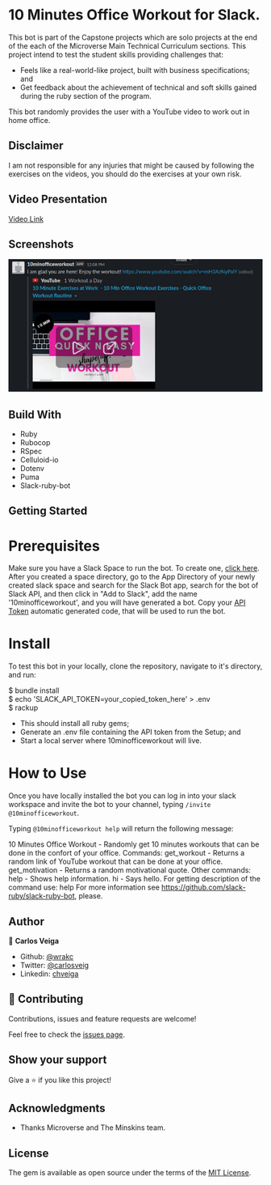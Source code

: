 # 10 Minutes Office Workout for Slack.

This bot is part of the Capstone projects which are solo projects at the end of the each of the Microverse Main Technical Curriculum sections. This project intend to test the student skills providing challenges that:

- Feels like a real-world-like project, built with business specifications; and
- Get feedback about the achievement of technical and soft skills gained during the ruby section of the program.

This bot randomly provides the user with a YouTube video to work out in home office. 

## Disclaimer
I am not responsible for any injuries that might be caused by following the exercises on the videos, you should do the exercises at your own risk.

## Video Presentation

[Video Link](https://www.loom.com/share/d1e5391ef5084f389caea352b450dd95)

## Screenshots

![Screen Shot](screenshot.png)

## Build With

- Ruby
- Rubocop
- RSpec
- Celluloid-io
- Dotenv
- Puma
- Slack-ruby-bot

## Getting Started

# Prerequisites

Make sure you have a Slack Space to run the bot. 
To create one, [click here](https://slack.com/get-started#/create).
After you created a space directory, go to the App Directory of your newly created slack space and search for the Slack Bot app, search for the bot of Slack API, and then click in "Add to Slack", add the name '10minofficeworkout', and you will have generated a bot. Copy your [API Token](https://api.slack.com/legacy/custom-integrations/legacy-tokens) automatic generated code, that will be used to run the bot.

# Install

To test this bot in your locally, clone the repository, navigate to it's directory, and run:

$ bundle install <br>
$ echo 'SLACK_API_TOKEN=your_copied_token_here' > .env <br>
$ rackup <br>

- This should install all ruby gems;
- Generate an .env file containing the API token from the Setup; and 
- Start a local server where 10minofficeworkout will live.
  
# How to Use

Once you have locally installed the bot you can log in into your slack workspace and invite the bot to your channel, typing `/invite @10minofficeworkout`. 

Typing `@10minofficeworkout help` will return the following message:

10 Minutes Office Workout - Randomly get 10 minutes workouts that can be done in the confort of your office.
Commands:
get_workout - Returns a random link of YouTube workout that can be done at your office.
get_motivation - Returns a random motivational quote.
Other commands:
help - Shows help information.
hi - Says hello.
For getting description of the command use: help <command>
For more information see https://github.com/slack-ruby/slack-ruby-bot, please.

## Author

👤 **Carlos Veiga**

- Github: [@wrakc](https://github.com/carlosveigadev)
- Twitter: [@carlosveig](https://twitter.com/carlosveigadev)
- Linkedin: [chveiga](https://linkedin.com/carlosveigadev)

## 🤝 Contributing

Contributions, issues and feature requests are welcome!

Feel free to check the [issues page](issues/).

## Show your support

Give a ⭐️ if you like this project!

## Acknowledgments

- Thanks Microverse and The Minskins team.

## License

The gem is available as open source under the terms of the [MIT License](LICENSE.txt).
